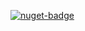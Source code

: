 [![nuget-badge](https://img.shields.io/badge/nuget-active-blue.svg)](https://www.nuget.org/packages/NequeoMaintenanceTiming)
